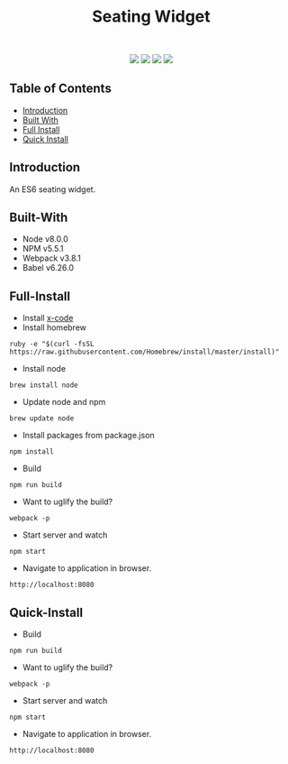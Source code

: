 <h1 align="center">Seating Widget</h1>
<br>
<p align="center">
    <img src="https://img.shields.io/badge/node-8.0.0^-blue.svg" />
    <img src="https://img.shields.io/badge/npm-v5.5.1^-blue.svg" />
    <img src="https://img.shields.io/badge/webpack-v3.8.1^-blue.svg" />
    <img src="https://img.shields.io/badge/babel-v6.26.0^-orange.svg" />
</p>

## Table of Contents

- [Introduction](#introduction)
- [Built With](#built-with)
- [Full Install](#full-install)
- [Quick Install](#quick-install)

## Introduction

An ES6 seating widget. 

## Built-With

- Node v8.0.0
- NPM v5.5.1
- Webpack v3.8.1
- Babel v6.26.0

## Full-Install 

* Install <a href="https://itunes.apple.com/us/app/xcode/id497799835?mt=12">x-code</a>
* Install homebrew
```
ruby -e "$(curl -fsSL https://raw.githubusercontent.com/Homebrew/install/master/install)"
```
* Install node
```
brew install node
```
* Update node and npm
```
brew update node
```
* Install packages from package.json
```
npm install
```
* Build
```
npm run build
```
* Want to uglify the build?
```
webpack -p
```
* Start server and watch
```
npm start
```
* Navigate to application in browser.
```
http://localhost:8080
```
## Quick-Install 

* Build
```
npm run build
```
* Want to uglify the build?
```
webpack -p
```
* Start server and watch
```
npm start
```
* Navigate to application in browser.
```
http://localhost:8080
```
